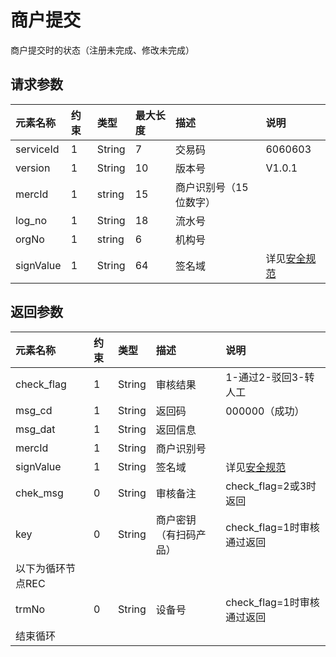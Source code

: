 # 商户提交

商户提交时的状态（注册未完成、修改未完成）

## 请求参数

| **元素名称** | **约束** | **类型** | **最大长度** | **描述** | **说明** |
| :--- | :--- | :--- | :--- | :--- | :--- |
| serviceId | 1 | String | 7 | 交易码 | 6060603 |
| version | 1 | String | 10 | 版本号 | V1.0.1 |
| mercId | 1 | string | 15 | 商户识别号（15位数字） |  |
| log\_no | 1 | String | 18 | 流水号 |  |
| orgNo | 1 | string | 6 | 机构号 |  |
| signValue | 1 | String | 64 | 签名域 | 详见[安全规范](/mercRegist/safety-standard.md) |

## 返回参数

| **元素名称** | **约束** | **类型** | **描述** | **说明** |
| :--- | :--- | :--- | :--- | :--- |
| check\_flag | 1 | String | 审核结果 | 1-通过2-驳回3-转人工 |
| msg\_cd | 1 | String | 返回码 | 000000（成功） |
| msg\_dat | 1 | String | 返回信息 |  |
| mercId | 1 | String | 商户识别号 |  |
| signValue | 1 | String | 签名域 | 详见[安全规范](/mercRegist/safety-standard.md) |
| chek\_msg | 0 | String | 审核备注 | check\_flag=2或3时返回 |
| key | 0 | String | 商户密钥（有扫码产品） | check\_flag=1时审核通过返回 |
| 以下为循环节点REC |  |  |  |  |
| trmNo | 0 | String | 设备号 | check\_flag=1时审核通过返回 |
| 结束循环 |  |  |  |  |



